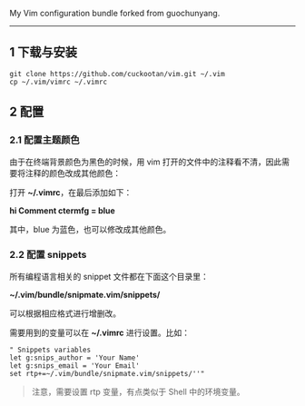 My Vim configuration bundle forked from guochunyang.

---

## 1 下载与安装

```shell
git clone https://github.com/cuckootan/vim.git ~/.vim
cp ~/.vim/vimrc ~/.vimrc
```

## 2 配置

### 2.1 配置主题颜色

由于在终端背景颜色为黑色的时候，用 vim 打开的文件中的注释看不清，因此需要将注释的颜色改成其他颜色：

打开 **~/.vimrc**，在最后添加如下： 

**hi Comment ctermfg = blue**

其中，blue 为蓝色，也可以修改成其他颜色。

### 2.2 配置 snippets

所有编程语言相关的 snippet 文件都在下面这个目录里：

**~/.vim/bundle/snipmate.vim/snippets/**

可以根据相应格式进行增删改。

需要用到的变量可以在 **~/.vimrc** 进行设置。比如：

```shell
" Snippets variables
let g:snips_author = 'Your Name'
let g:snips_email = 'Your Email'
set rtp+=~/.vim/bundle/snipmate.vim/snippets/''"
```

>   注意，需要设置 rtp 变量，有点类似于 Shell 中的环境变量。
